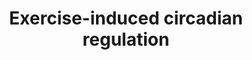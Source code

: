 ---
annotations:
- id: PW:0000004
  parent: regulatory pathway
  type: Pathway Ontology
  value: regulatory pathway
authors:
- A.C.Zambon
- MaintBot
- Khanspers
- AlexanderPico
- Egonw
- Mkutmon
- Susan
- Fehrhart
- L Dupuis
- Eweitz
description: This pathway describes the exercise induced circadian regulation in zebrafish
  (Danio rerio).
last-edited: 2021-05-14
organisms:
- Danio rerio
redirect_from:
- /index.php/Pathway:WP562
- /instance/WP562
revision: null
schema-jsonld:
- '@context': https://schema.org/
  '@id': https://wikipathways.github.io/pathways/WP562.html
  '@type': Dataset
  creator:
    '@type': Organization
    name: WikiPathways
  description: This pathway describes the exercise induced circadian regulation in
    zebrafish (Danio rerio).
  keywords:
  - arntl
  - btg1
  - cast
  - cbx3a
  - cebpb
  - cldn5a
  - clock
  - cry1a
  - cry1b
  - cry3
  - dazap2
  - dnaja1l
  - eif4g2b
  - etv6
  - g0s2
  - genx-3414
  - gfra1b
  - gstm
  - gstp1
  - herpud1
  - hist1h2ba
  - hspa8
  - idi1
  - klf9
  - myf6
  - nckap1
  - ncoa4
  - oazin
  - per2
  - per4
  - pigf
  - ppp1r3cb
  - ppp2cb
  - psma4
  - pura
  - qki2
  - rbpms
  - reverbb2
  - sf3a3
  - si:busm1-160c18.6
  - sumo3b
  - sumol
  - tab2
  - tob1a
  - tubb4b
  - ucp3
  - ugp2b
  - vapal
  - zfr
  license: CC0
  name: Exercise-induced circadian regulation
seo: CreativeWork
title: Exercise-induced circadian regulation
wpid: WP562
---